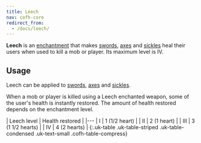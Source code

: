 ```yaml
---
title: Leech
nav: cofh-core
redirect_from:
  - /docs/leech/
---
```


**Leech** is an [enchantment](https://minecraft.gamepedia.com/Enchanting) that
makes [swords](https://minecraft.gamepedia.com/Sword),
[axes](https://minecraft.gamepedia.com/Axe) and [sickles](/docs/tf-sickles/)
heal their users when used to kill a mob or player. Its maximum level is IV.


Usage
-----

Leech can be applied to [swords](https://minecraft.gamepedia.com/Sword),
[axes](https://minecraft.gamepedia.com/Axe) and [sickles](/docs/tf-sickles/).

When a mob or player is killed using a Leech enchanted weapon, some of the
user's health is instantly restored. The amount of health restored depends on
the enchantment level.

| Leech level | Health restored |
|---
| I | 1 (1/2 heart) |
| II | 2 (1 heart) |
| III | 3 (1 1/2 hearts) |
| IV | 4 (2 hearts) |
{:.uk-table .uk-table-striped .uk-table-condensed .uk-text-small .cofh-table-compress}
